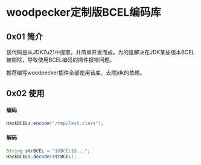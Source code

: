 # woodpecker定制版BCEL编码库

## 0x01 简介
该代码是从JDK7u21中提取，并简单开发而成。为的是解决在JDK某些版本BCEL被剔除，导致使用BCEL编码的插件报错问题。

推荐编写woodpecker插件全部使用该库，去除jdk的依赖。

## 0x02 使用

#### 编码

```java
HackBCELs.encode("/tmp/Test.class");
```

#### 解码

```java
String strBCEL = "$$BCEL$$...";
HackBCELs.decode(strBCEL);
```